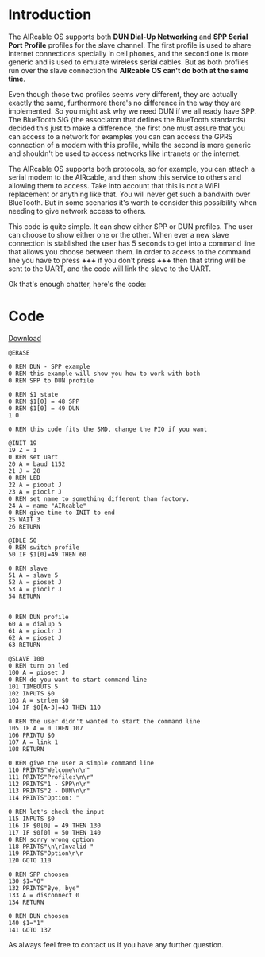 # Introduction #

The AIRcable OS supports both **DUN Dial-Up Networking** and **SPP Serial Port Profile**
profiles for the slave channel. The first profile is used to share internet connections
specially in cell phones, and the second one is more generic and is used to emulate
wireless serial cables. But as both profiles run over the slave connection the **AIRcable
OS can't do both at the same time**.

Even though those two profiles seems very different, they are actually exactly the same,
furthermore there's no difference in the way they are implemented. So you might ask
why we need DUN if we all ready have SPP. The BlueTooth SIG (the associaton that
defines the BlueTooth standards) decided this just to make a difference, the first
one must assure that you can access to a network for examples you can can access the GPRS
connection of a modem with this profile, while the second is more generic and shouldn't
be used to access networks like intranets or the internet.

The AIRcable OS supports both protocols, so for example, you can attach a serial modem
to the AIRcable, and then show this service to others and allowing them to access. Take
into account that this is not a WiFI replacement or anything like that. You will never
get such a bandwith over BlueTooth. But in some scenarios it's worth to consider this
possibility when needing to give network access to others.

This code is quite simple. It can show either SPP or DUN profiles. The user can choose
to show either one or the other. When ever a new slave connection is stablished
the user has 5 seconds to get into a command line that allows you choose between them.
In order to access to the command line you have to press **+++** if you don't press **+++**
then that string will be sent to the UART, and the code will link the slave to the UART.

Ok that's enough chatter, here's the code:

# Code #
[Download](http://aircable.googlecode.com/svn/examples/dun_spp/AIRcable.bas)
```
@ERASE

0 REM DUN - SPP example
0 REM this example will show you how to work with both 
0 REM SPP to DUN profile

0 REM $1 state
0 REM $1[0] = 48 SPP
0 REM $1[0] = 49 DUN
1 0

0 REM this code fits the SMD, change the PIO if you want

@INIT 19
19 Z = 1
0 REM set uart
20 A = baud 1152
21 J = 20
0 REM LED
22 A = pioout J
23 A = pioclr J
0 REM set name to something different than factory.
24 A = name "AIRcable"
0 REM give time to INIT to end
25 WAIT 3
26 RETURN

@IDLE 50
0 REM switch profile
50 IF $1[0]=49 THEN 60

0 REM slave
51 A = slave 5
52 A = pioset J
53 A = pioclr J
54 RETURN


0 REM DUN profile
60 A = dialup 5
61 A = pioclr J
62 A = pioset J
63 RETURN

@SLAVE 100
0 REM turn on led
100 A = pioset J
0 REM do you want to start command line
101 TIMEOUTS 5
102 INPUTS $0
103 A = strlen $0
104 IF $0[A-3]=43 THEN 110

0 REM the user didn't wanted to start the command line
105 IF A = 0 THEN 107
106 PRINTU $0
107 A = link 1
108 RETURN

0 REM give the user a simple command line
110 PRINTS"Welcome\n\r"
111 PRINTS"Profile:\n\r"
112 PRINTS"1 - SPP\n\r"
113 PRINTS"2 - DUN\n\r"
114 PRINTS"Option: "

0 REM let's check the input
115 INPUTS $0
116 IF $0[0] = 49 THEN 130
117 IF $0[0] = 50 THEN 140
0 REM sorry wrong option
118 PRINTS"\n\rInvalid "
119 PRINTS"Option\n\r
120 GOTO 110

0 REM SPP choosen
130 $1="0"
132 PRINTS"Bye, bye"
133 A = disconnect 0
134 RETURN

0 REM DUN choosen
140 $1="1"
141 GOTO 132
```

As always feel free to contact us if you have any further question.